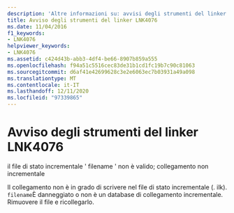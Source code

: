 ```yaml
---
description: 'Altre informazioni su: avvisi degli strumenti del linker LNK4076'
title: Avviso degli strumenti del linker LNK4076
ms.date: 11/04/2016
f1_keywords:
- LNK4076
helpviewer_keywords:
- LNK4076
ms.assetid: c424d43b-abb3-4df4-be66-8907b859a555
ms.openlocfilehash: f94a51c5516cec83de31b1cd1fc19b7c90c81063
ms.sourcegitcommit: d6af41e42699628c3e2e6063ec7b03931a49a098
ms.translationtype: MT
ms.contentlocale: it-IT
ms.lasthandoff: 12/11/2020
ms.locfileid: "97339865"
---
```

# <a name="linker-tools-warning-lnk4076"></a>Avviso degli strumenti del linker LNK4076

il file di stato incrementale ' filename ' non è valido; collegamento non incrementale

Il collegamento non è in grado di scrivere nel file di stato incrementale (. ilk). `filename`È danneggiato o non è un database di collegamento incrementale. Rimuovere il file e ricollegarlo.

